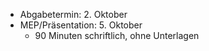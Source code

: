 - Abgabetermin: 2. Oktober
- MEP/Präsentation: 5. Oktober
    - 90 Minuten schriftlich, ohne Unterlagen
